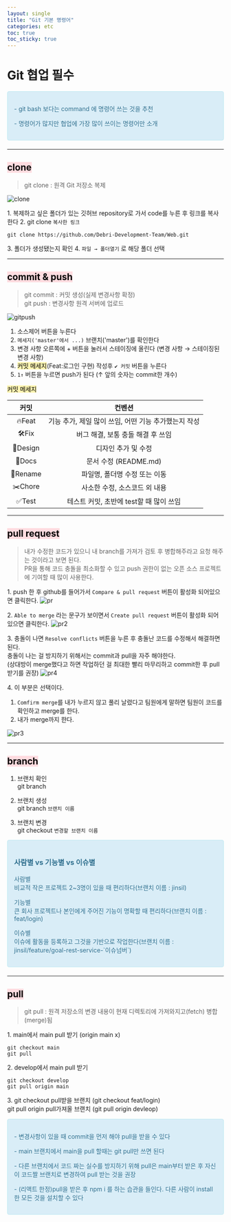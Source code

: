 ```yaml
---
layout: single
title: "Git 기본 명령어"
categories: etc
toc: true
toc_sticky: true
---
```


# Git 협업 필수

<div style="padding: 15px; border: 1px solid transparent; border-color: transparent; margin-bottom: 20px; border-radius: 4px; color: #31708f; background-color: #d9edf7; border-color: #bce8f1;">
  <p>- git bash 보다는 command  에 명령어 쓰는 것을 추천</p>
  <p>- 명령어가 많지만 협업에 가장 많이 쓰이는 명령어만 소개</p>
</div>

---

## <mark style='background-color: #ffdce0'> clone </mark>

> git clone : 원격 Git 저장소 복제

![clone](https://user-images.githubusercontent.com/63334368/188298698-d79ef334-fc50-4a0d-9b33-0e3f65e5c77e.png)

1\. 복제하고 싶은 폴더가 있는 깃허브 repository로 가서 code를 누른 후 링크를 복사한다
2\. git clone `복사한 링크`

```
git clone https://github.com/Debri-Development-Team/Web.git
```

3\. 폴더가 생성됐는지 확인
4\. `파일 → 폴더열기` 로 해당 폴더 선택

---

## <mark style='background-color: #ffdce0'> commit & push </mark>

> git commit : 커밋 생성(실제 변경사항 확정)  
> git push : 변경사항 원격 서버에 업로드

![gitpush](https://user-images.githubusercontent.com/63334368/188297645-2c215df8-215f-4910-b09f-9b8ca113c49e.png)

1. 소스제어 버튼을 누른다
2. `메세지('master'에서 ...)` 브랜치('master')를 확인한다
3. 변경 사항 오른쪽에 + 버튼을 눌러서 스테이징에 올린다 (변경 사항 → 스테이징된 변경 사항)
4. <mark style='background-color: #fff5b1'>커밋 메세지</mark>(Feat:로그인 구현) 작성후 `✔ 커밋` 버튼을 누른다
5. `1↑` 버튼을 누르면 push가 된다 (↑ 앞의 숫자는 commit한 개수)

<mark style='background-color: #fff5b1'>커밋 메세지</mark>

| **커밋** |                        컨벤션                        |
| :------: | :--------------------------------------------------: |
|  🔥Feat  | 기능 추가, 제일 많이 쓰임, 어떤 기능 추가했는지 작성 |
|   🛠Fix   |          버그 해결, 보통 충돌 해결 후 쓰임           |
| 🎨Design |                 디자인 추가 및 수정                  |
|  📝Docs  |                문서 수정 (README.md)                 |
| 🚚Rename |            파일명, 폴더명 수정 또는 이동             |
| ✂️Chore  |            사소한 수정, 소스코드 외 내용             |
|  ✅Test  |       테스트 커밋, 초반에 test할 때 많이 쓰임        |

---

## <mark style='background-color: #ffdce0'> pull request </mark>

> 내가 수정한 코드가 있으니 내 branch를 가져가 검토 후 병합해주라고 요청 해주는 것이라고 보면 된다.  
> PR을 통해 코드 충돌을 최소화할 수 있고 push 권한이 없는 오픈 소스 프로젝트에 기여할 때 많이 사용한다.

1\. push 한 후 github를 들어가서 `Compare & pull request` 버튼이 활성화 되어있으면 클릭한다.
![pr](https://user-images.githubusercontent.com/63334368/188300870-74e8c436-a2f6-4782-a8df-5e541053d109.png)

2\. `Able to merge` 라는 문구가 보이면서 `Create pull request` 버튼이 활성화 되어있으면 클릭한다.
![pr2](https://user-images.githubusercontent.com/63334368/188300873-5c9864da-5294-4c64-a742-ab18abb0d7e5.png)

3\. 충돌이 나면 `Resolve conflicts` 버튼을 누른 후 충돌난 코드를 수정해서 해결하면 된다.  
충돌이 나는 걸 방지하기 위해서는 commit과 pull을 자주 해야한다.  
(상대방이 merge했다고 하면 작업하던 걸 최대한 빨리 마무리하고 commit한 후 pull 받기를 권장)
![pr4](https://user-images.githubusercontent.com/63334368/188301117-5d67d44f-191e-4ae6-9679-9d162a7dacb8.png)

4\. 이 부분은 선택이다.

1. `Comfirm merge`를 내가 누르지 않고 풀리 날렸다고 팀원에게 말하면 팀원이 코드를 확인하고 merge를 한다.
2. 내가 merge까지 한다.

![pr3](https://user-images.githubusercontent.com/63334368/188300877-0dc1bfe1-65de-45b4-b195-62ea823c55f4.png)

---

## <mark style='background-color: #ffdce0'> branch </mark>

1. 브랜치 확인  
   git branch

2. 브랜치 생성  
   git branch `브랜치 이름`

3. 브랜치 변경  
   git checkout `변경할 브랜치 이름`

<div style="padding: 15px; border: 1px solid transparent; border-color: transparent; margin-bottom: 20px; border-radius: 4px; color: #31708f; background-color: #d9edf7; border-color: #bce8f1;">
  <h3>사람별 vs 기능별 vs 이슈별</h3>
  <p>사람별<br/>비교적 작은 프로젝트 2~3명이 있을 때 편리하다(브랜치 이름 : jinsil)</p>
  <p>기능별<br/>큰 회사 프로젝트나 본인에게 주어진 기능이 명확할 때 편리하다(브랜치 이름 : feat/login)</p>
  <p>이슈별<br/>이슈에 활동을 등록하고 그것을 기반으로 작업한다(브랜치 이름 : jinsil/feature/goal-rest-service-`이슈넘버`) </p>
</div>

---

## <mark style='background-color: #ffdce0'> pull </mark>

> git pull : 원격 저장소의 변경 내용이 현재 디렉토리에 가져와지고(fetch) 병합(merge)됨

1\. main에서 main pull 받기 (origin main x)

```
git checkout main
git pull
```

2\. develop에서 main pull 받기

```
git checkout develop
git pull origin main
```

3\.
git checkout pull받을 브랜치 (git checkout feat/login)  
 git pull origin pull가져올 브랜치 (git pull origin devleop)

<div style="padding: 15px; border: 1px solid transparent; border-color: transparent; margin-bottom: 20px; border-radius: 4px; color: #31708f; background-color: #d9edf7; border-color: #bce8f1;">
  <p>- 변경사항이 있을 때 commit을 먼저 해야 pull을 받을 수 있다</p>
  <p>- main 브랜치에서 main을 pull 할때는 git pull만 쓰면 된다</p>
  <p>- 다른 브랜치에서 코드 짜는 실수를 방지하기 위해 pull은 main부터 받은 후 자신이 코드짤 브랜치로 변경하여 pull 받는 것을 권장</p>
  <p>- (리액트 한정)pull을 받은 후 npm i 를 하는 습관을 들인다. 다른 사람이 install한 모든 것을 설치할 수 있다</p>
</div>
